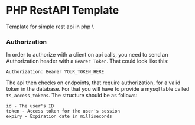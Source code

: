 # PHP RestAPI Template
Template for simple rest api in php \

### Authorization
In order to authorize with a client on api calls, you need to send an Authorization header with a ``Bearer Token``. That could look like this: 
```
Authorization: Bearer YOUR_TOKEN_HERE
```
The api then checks on endpoints, that require authorization, for a valid token in the database. For that you will have to provide a mysql table called ``ts_access_tokens``. The structure should be as follows:
```
id - The user's ID
token - Access token for the user's session
expiry - Expiration date in milliseconds
```